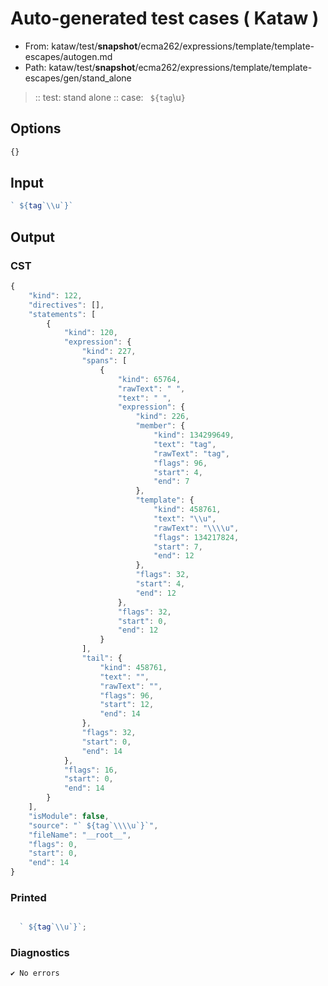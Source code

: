 # Auto-generated test cases ( Kataw )
- From: kataw/test/__snapshot__/ecma262/expressions/template/template-escapes/autogen.md
- Path: kataw/test/__snapshot__/ecma262/expressions/template/template-escapes/gen/stand_alone
> :: test: stand alone
> :: case: ` ${tag`\\u`}`
## Options

`````js
{}
`````
## Input

`````js
` ${tag`\\u`}`
`````
## Output

### CST

```javascript
{
    "kind": 122,
    "directives": [],
    "statements": [
        {
            "kind": 120,
            "expression": {
                "kind": 227,
                "spans": [
                    {
                        "kind": 65764,
                        "rawText": " ",
                        "text": " ",
                        "expression": {
                            "kind": 226,
                            "member": {
                                "kind": 134299649,
                                "text": "tag",
                                "rawText": "tag",
                                "flags": 96,
                                "start": 4,
                                "end": 7
                            },
                            "template": {
                                "kind": 458761,
                                "text": "\\u",
                                "rawText": "\\\\u",
                                "flags": 134217824,
                                "start": 7,
                                "end": 12
                            },
                            "flags": 32,
                            "start": 4,
                            "end": 12
                        },
                        "flags": 32,
                        "start": 0,
                        "end": 12
                    }
                ],
                "tail": {
                    "kind": 458761,
                    "text": "",
                    "rawText": "",
                    "flags": 96,
                    "start": 12,
                    "end": 14
                },
                "flags": 32,
                "start": 0,
                "end": 14
            },
            "flags": 16,
            "start": 0,
            "end": 14
        }
    ],
    "isModule": false,
    "source": "` ${tag`\\\\u`}`",
    "fileName": "__root__",
    "flags": 0,
    "start": 0,
    "end": 14
}
```

### Printed

```javascript

  ` ${tag`\\u`}`;

```

### Diagnostics

```javascript
✔ No errors
```

